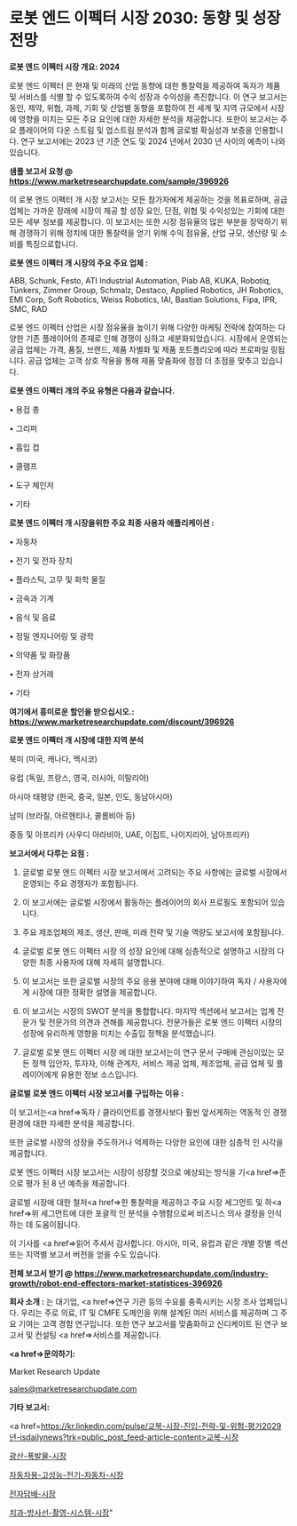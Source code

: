 # 로봇 엔드 이펙터 시장 2030: 동향 및 성장 전망

<strong>로봇 엔드 이펙터 시장 개요: 2024</strong>

로봇 엔드 이펙터 은 현재 및 미래의 산업 동향에 대한 통찰력을 제공하여 독자가 제품 및 서비스를 식별 할 수 있도록하여 수익 성장과 수익성을 촉진합니다. 이 연구 보고서는 동인, 제약, 위협, 과제, 기회 및 산업별 동향을 포함하여 전 세계 및 지역 규모에서 시장에 영향을 미치는 모든 주요 요인에 대한 자세한 분석을 제공합니다. 또한이 보고서는 주요 플레이어의 다운 스트림 및 업스트림 분석과 함께 글로벌 확실성과 보증을 인용합니다. 연구 보고서에는 2023 년 기준 연도 및 2024 년에서 2030 년 사이의 예측이 나와 있습니다.



<strong>샘플 보고서 요청 @ <a href=https://www.marketresearchupdate.com/sample/396926>https://www.marketresearchupdate.com/sample/396926</a></strong>

이 로봇 엔드 이펙터 개 시장 보고서는 모든 참가자에게 제공하는 것을 목표로하며, 공급 업체는 가까운 장래에 시장이 제공 할 성장 요인, 단점, 위협 및 수익성있는 기회에 대한 모든 세부 정보를 제공합니다. 이 보고서는 또한 시장 점유율의 많은 부분을 장악하기 위해 경쟁하기 위해 정치에 대한 통찰력을 얻기 위해 수익 점유율, 산업 규모, 생산량 및 소비를 특징으로합니다.



<strong>로봇 엔드 이펙터 개 시장의 주요 주요 업체 :</strong>

ABB, Schunk, Festo, ATI Industrial Automation, Piab AB, KUKA, Robotiq, Tünkers, Zimmer Group, Schmalz, Destaco, Applied Robotics, JH Robotics, EMI Corp, Soft Robotics, Weiss Robotics, IAI, Bastian Solutions, Fipa, IPR, SMC, RAD

로봇 엔드 이펙터 산업은 시장 점유율을 높이기 위해 다양한 마케팅 전략에 참여하는 다양한 기존 플레이어의 존재로 인해 경쟁이 심하고 세분화되었습니다. 시장에서 운영되는 공급 업체는 가격, 품질, 브랜드, 제품 차별화 및 제품 포트폴리오에 따라 프로파일 링됩니다. 공급 업체는 고객 상호 작용을 통해 제품 맞춤화에 점점 더 초점을 맞추고 있습니다.



<strong>로봇 엔드 이펙터 개의 주요 유형은 다음과 같습니다.</strong>

• 용접 총

• 그리퍼

• 흡입 컵

• 클램프

• 도구 체인저

• 기타



<strong>로봇 엔드 이펙터 개 시장을위한 주요 최종 사용자 애플리케이션 :</strong>

• 자동차

• 전기 및 전자 장치

• 플라스틱, 고무 및 화학 물질

• 금속과 기계

• 음식 및 음료

• 정밀 엔지니어링 및 광학

• 의약품 및 화장품

• 전자 상거래

• 기타



<strong>여기에서 흥미로운 할인을 받으십시오.: <a href=https://www.marketresearchupdate.com/discount/396926>https://www.marketresearchupdate.com/discount/396926</a></strong>



<strong>로봇 엔드 이펙터 개 시장에 대한 지역 분석</strong>

북미 (미국, 캐나다, 멕시코)

유럽 (독일, 프랑스, 영국, 러시아, 이탈리아)

아시아 태평양 (한국, 중국, 일본, 인도, 동남아시아)

남미 (브라질, 아르헨티나, 콜롬비아 등)

중동 및 아프리카 (사우디 아라비아, UAE, 이집트, 나이지리아, 남아프리카)



<strong>보고서에서 다루는 요점 :</strong>

1. 글로벌 로봇 엔드 이펙터 시장 보고서에서 고려되는 주요 사항에는 글로벌 시장에서 운영되는 주요 경쟁자가 포함됩니다.

2. 이 보고서에는 글로벌 시장에서 활동하는 플레이어의 회사 프로필도 포함되어 있습니다.

3. 주요 제조업체의 제조, 생산, 판매, 미래 전략 및 기술 역량도 보고서에 포함됩니다.

4. 글로벌 로봇 엔드 이펙터 시장 의 성장 요인에 대해 심층적으로 설명하고 시장의 다양한 최종 사용자에 대해 자세히 설명합니다.

5. 이 보고서는 또한 글로벌 시장의 주요 응용 분야에 대해 이야기하여 독자 / 사용자에게 시장에 대한 정확한 설명을 제공합니다.

6. 이 보고서는 시장의 SWOT 분석을 통합합니다. 마지막 섹션에서 보고서는 업계 전문가 및 전문가의 의견과 견해를 제공합니다. 전문가들은 로봇 엔드 이펙터 시장의 성장에 유리하게 영향을 미치는 수출입 정책을 분석했습니다.

7. 글로벌 로봇 엔드 이펙터 시장 에 대한 보고서는이 연구 문서 구매에 관심이있는 모든 정책 입안자, 투자자, 이해 관계자, 서비스 제공 업체, 제조업체, 공급 업체 및 플레이어에게 유용한 정보 소스입니다.



<strong>글로벌 로봇 엔드 이펙터 시장 보고서를 구입하는 이유 :</strong>

이 보고서는<a href=>독자 / 클</a>라이언트를 경쟁사보다 훨씬 앞서게하는 역동적 인 경쟁 환경에 대한 자세한 분석을 제공합니다.

또한 글로벌 시장의 성장을 주도하거나 억제하는 다양한 요인에 대한 심층적 인 시각을 제공합니다.

로봇 엔드 이펙터 시장 보고서는 시장이 성장할 것으로 예상되는 방식을 기<a href=>준으로</a> 평가 된 8 년 예측을 제공합니다.

글로벌 시장에 대한 철저<a href=>한 통찰력</a>을 제공하고 주요 시장 세그먼트 및 하<a href=>위 세그</a>먼트에 대한 포괄적 인 분석을 수행함으로써 비즈니스 의사 결정을 인식하는 데 도움이됩니다.

이 기사를 <a href=>읽어 주</a>셔서 감사합니다. 아시아, 미국, 유럽과 같은 개별 장별 섹션 또는 지역별 보고서 버전을 얻을 수도 있습니다.



<strong>전체 보고서 받기 @ <a href=https://www.marketresearchupdate.com/industry-growth/robot-end-effectors-market-statistices-396926>https://www.marketresearchupdate.com/industry-growth/robot-end-effectors-market-statistices-396926</a></strong>



<strong>회사 소개 :</strong>
는 대기업, <a href=>연구 기</a>관 등의 수요를 충족시키는 시장 조사 업체입니다. 우리는 주로 의료, IT 및 CMFE 도메인을 위해 설계된 여러 서비스를 제공하며 그 주요 기여는 고객 경험 연구입니다. 또한 연구 보고서를 맞춤화하고 신디케이트 된 연구 보고서 및 컨설팅 <a href=>서비</a>스를 제공합니다.



<strong><a href=>문의하기:</a></strong>

Market Research Update

sales@marketresearchupdate.com



<strong>기타 보고서:</strong>

<a href=https://kr.linkedin.com/pulse/교복-시장-진입-전략-및-위험-평가2029년-isdailynews?trk=public_post_feed-article-content>교복-시장</a>

<a href=https://www.linkedin.com/pulse/광산-폭발물-시장-경쟁-분석-및-성장-잠재력-2029-consumer-connection-compendium-ana/>광산-폭발물-시장</a>

<a href=https://www.linkedin.com/pulse/자동차용-고성능-전기-자동차-시장-동향-및-성장-전망-isdailynews-tkspc/>자동차용-고성능-전기-자동차-시장</a>

<a href=https://www.linkedin.com/pulse/전자담배-시장-경쟁-분석-및-성장-잠재력-2029-consumer-connection-chronicles-24--irklf/>전자담배-시장</a>

<a href=https://www.linkedin.com/pulse/치과-방사선-촬영-시스템-시장-경쟁-분석-및-성장-잠재력-2030-umb3c/>치과-방사선-촬영-시스템-시장</a>"
